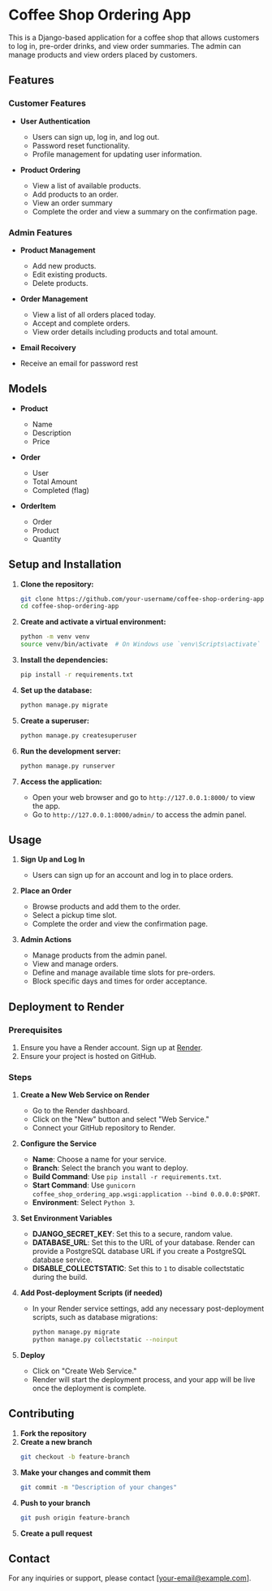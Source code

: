 # Coffee Shop Ordering App

This is a Django-based application for a coffee shop that allows customers to log in, pre-order drinks, and view order summaries. The admin can manage products and view orders placed by customers.

## Features

### Customer Features

- **User Authentication**
  - Users can sign up, log in, and log out.
  - Password reset functionality.
  - Profile management for updating user information.

- **Product Ordering**
  - View a list of available products.
  - Add products to an order.
  - View an order summary 
  - Complete the order and view a summary on the confirmation page.

### Admin Features

- **Product Management**
  - Add new products.
  - Edit existing products.
  - Delete products.

- **Order Management**
  - View a list of all orders placed today.
  - Accept and complete orders.
  - View order details including products and total amount.

- **Email Recoivery**
- Receive an email for password rest 

## Models

- **Product**
  - Name
  - Description
  - Price

- **Order**
  - User
  - Total Amount
  - Completed (flag)

- **OrderItem**
  - Order
  - Product
  - Quantity

## Setup and Installation

1. **Clone the repository:**
    ```bash
    git clone https://github.com/your-username/coffee-shop-ordering-app.git
    cd coffee-shop-ordering-app
    ```

2. **Create and activate a virtual environment:**
    ```bash
    python -m venv venv
    source venv/bin/activate  # On Windows use `venv\Scripts\activate`
    ```

3. **Install the dependencies:**
    ```bash
    pip install -r requirements.txt
    ```

4. **Set up the database:**
    ```bash
    python manage.py migrate
    ```

5. **Create a superuser:**
    ```bash
    python manage.py createsuperuser
    ```

6. **Run the development server:**
    ```bash
    python manage.py runserver
    ```

7. **Access the application:**
    - Open your web browser and go to `http://127.0.0.1:8000/` to view the app.
    - Go to `http://127.0.0.1:8000/admin/` to access the admin panel.

## Usage

1. **Sign Up and Log In**
   - Users can sign up for an account and log in to place orders.

2. **Place an Order**
   - Browse products and add them to the order.
   - Select a pickup time slot.
   - Complete the order and view the confirmation page.

3. **Admin Actions**
   - Manage products from the admin panel.
   - View and manage orders.
   - Define and manage available time slots for pre-orders.
   - Block specific days and times for order acceptance.

## Deployment to Render

### Prerequisites

1. Ensure you have a Render account. Sign up at [Render](https://render.com/).
2. Ensure your project is hosted on GitHub.

### Steps

1. **Create a New Web Service on Render**

    - Go to the Render dashboard.
    - Click on the "New" button and select "Web Service."
    - Connect your GitHub repository to Render.

2. **Configure the Service**

    - **Name**: Choose a name for your service.
    - **Branch**: Select the branch you want to deploy.
    - **Build Command**: Use `pip install -r requirements.txt`.
    - **Start Command**: Use `gunicorn coffee_shop_ordering_app.wsgi:application --bind 0.0.0.0:$PORT`.
    - **Environment**: Select `Python 3`.

3. **Set Environment Variables**

    - **DJANGO_SECRET_KEY**: Set this to a secure, random value.
    - **DATABASE_URL**: Set this to the URL of your database. Render can provide a PostgreSQL database URL if you create a PostgreSQL database service.
    - **DISABLE_COLLECTSTATIC**: Set this to `1` to disable collectstatic during the build.

4. **Add Post-deployment Scripts (if needed)**

    - In your Render service settings, add any necessary post-deployment scripts, such as database migrations:
      ```bash
      python manage.py migrate
      python manage.py collectstatic --noinput
      ```

5. **Deploy**

    - Click on "Create Web Service."
    - Render will start the deployment process, and your app will be live once the deployment is complete.

## Contributing

1. **Fork the repository**
2. **Create a new branch**
    ```bash
    git checkout -b feature-branch
    ```
3. **Make your changes and commit them**
    ```bash
    git commit -m "Description of your changes"
    ```
4. **Push to your branch**
    ```bash
    git push origin feature-branch
    ```
5. **Create a pull request**


## Contact

For any inquiries or support, please contact [your-email@example.com].
